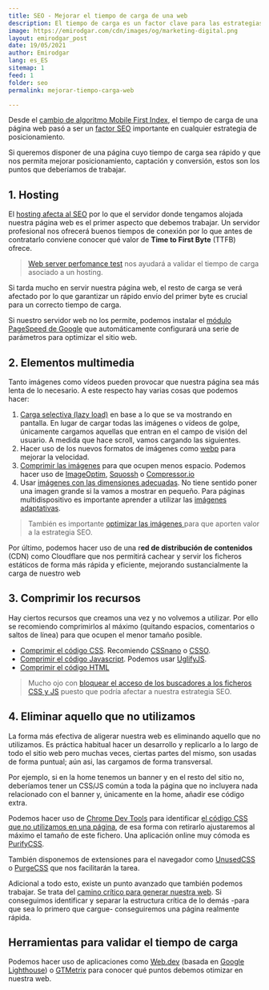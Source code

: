 ```yaml
---
title: SEO - Mejorar el tiempo de carga de una web
description: El tiempo de carga es un factor clave para las estrategias de posicionamiento web
image: https://emirodgar.com/cdn/images/og/marketing-digital.png
layout: emirodgar_post
date: 19/05/2021
author: Emirodgar
lang: es_ES
sitemap: 1
feed: 1
folder: seo
permalink: mejorar-tiempo-carga-web

---
```


Desde el [cambio de algoritmo Mobile First Index](https://emirodgar.com/cambio-algoritmo-google), el tiempo de carga de una página web pasó a ser un [factor SEO](https://emirodgar.com/factores-seo) importante en cualquier estrategia de posicionamiento.

Si queremos disponer de una página cuyo tiempo de carga sea rápido y que nos permita mejorar posicionamiento, captación y conversión, estos son los puntos que deberíamos de trabajar.

<amp-twitter 
  width="375"
  height="472"
  layout="responsive"
  data-tweetid="1194883372432134144">
</amp-twitter>

## 1. Hosting

El [hosting afecta al SEO](https://emirodgar.com/hosting-seo) por lo que el servidor donde tengamos alojada nuestra página web es el primer aspecto que debemos trabajar. Un servidor profesional nos ofrecerá buenos tiempos de conexión por lo que antes de contratarlo conviene conocer qué valor de **Time to First Byte** (TTFB) ofrece.

>[Web server perfomance test](https://www.dotcom-tools.com/web-server-performance-test.aspx) nos ayudará a validar el tiempo de carga asociado a un hosting.
>
Si tarda mucho en servir nuestra página web, el resto de carga se verá afectado por lo que garantizar un rápido envío del primer byte es crucial para un correcto tiempo de carga.

Si nuestro servidor web no los permite, podemos instalar el [módulo PageSpeed de Google](https://developers.google.com/speed/pagespeed/module/?hl=es-419) que automáticamente configurará una serie de parámetros para optimizar el sitio web.

## 2. Elementos multimedia

Tanto imágenes como vídeos pueden provocar que nuestra página sea más lenta de lo necesario. A este respecto hay varias cosas que podemos hacer:

 1. [Carga selectiva (lazy load)](https://developers.google.com/web/fundamentals/performance/lazy-loading-guidance/images-and-video/?hl=es) en base a lo que se va mostrando en pantalla. En lugar de cargar todas las imágenes o vídeos de golpe, únicamente cargamos aquellas que entran en el campo de visión del usuario. A medida que hace scroll, vamos cargando las siguientes.
 2. Hacer uso de los nuevos formatos de imágenes como [webp](https://developers.google.com/speed/webp/) para mejorar la velocidad.
 3. [Comprimir las imágenes](https://web.dev/use-imagemin-to-compress-images) para que ocupen menos espacio. Podemos hacer uso de [ImageOptim](https://imageoptim.com/mac), [Squossh](https://squoosh.app/) o [Compressor.io](https://compressor.io/)
 4. Usar [imágenes con las dimensiones adecuadas](https://web.dev/serve-images-with-correct-dimensions). No tiene sentido poner una imagen grande si la vamos a mostrar en pequeño. Para páginas multidispositivo es importante aprender a utilizar las [imágenes adaptativas](https://web.dev/uses-responsive-images/).

> También es importante [optimizar las imágenes ](https://emirodgar.com/optimizacion-imagenes-seo) para que aporten valor a la estrategia SEO.

Por último, podemos hacer uso de una r**ed de distribución de contenidos** (CDN) como Cloudflare que nos permitirá cachear y servir los ficheros estáticos de forma más rápida y eficiente, mejorando sustancialmente la carga de nuestro web

## 3. Comprimir los recursos

Hay ciertos recursos que creamos una vez y no volvemos a utilizar. Por ello se recomiendo comprimirlos al máximo (quitando espacios, comentarios o saltos de línea) para que ocupen el menor tamaño posible.

 - [Comprimir el código CSS](https://web.dev/unminified-css/). Recomiendo [CSSnano](https://github.com/ben-eb/cssnano) o [CSSO](https://github.com/css/csso). 
 - [Comprimir el código Javascript](https://web.dev/unminified-javascript/). Podemos usar [UglifyJS](https://github.com/mishoo/UglifyJS2).
 - [Comprimir el código HTML](http://minifycode.com/html-minifier/)

> Mucho ojo con [bloquear el acceso de los buscadores a los ficheros CSS y JS](https://emirodgar.com/bloquear-indexacion-js-css) puesto que podría afectar a nuestra estrategia SEO.

## 4. Eliminar aquello que no utilizamos

La forma más efectiva de aligerar nuestra web es eliminando aquello que no utilizamos. Es práctica habitual hacer un desarrollo y replicarlo a lo largo de todo el sitio web pero muchas veces, ciertas partes del mismo, son usadas de forma puntual; aún asi, las cargamos de forma transversal.

Por ejemplo, si en la home tenemos un banner y en el resto del sitio no, deberíamos tener un CSS/JS común a toda la página que no incluyera nada relacionado con el banner y, únicamente en la home, añadir ese código extra.

Podemos hacer uso de [Chrome Dev Tools](https://developers.google.com/web/updates/2017/04/devtools-release-notes#coverage) para identificar [el código CSS que no utilizamos en una página](https://web.dev/unused-css-rules/), de esa forma con retirarlo ajustaremos al máximo el tamaño de este fichero. Una aplicación online muy cómoda es [PurifyCSS](https://purifycss.online/).

También disponemos de extensiones para el navegador como [UnusedCSS](https://unused-css.com/) o [PurgeCSS](https://www.purgecss.com/) que nos facilitarán la tarea. 

Adicional a todo esto, existe un punto avanzado que también podemos trabajar. Se trata del [camino crítico para generar nuestra web](https://www.portent.com/blog/design-dev/the-critical-rendering-path-explained.htm). Si conseguimos identificar y separar la estructura crítica de lo demás -para que sea lo primero que cargue- conseguiremos una página realmente rápida.

## Herramientas para validar el tiempo de carga

Podemos hacer uso de aplicaciones como [Web.dev](https://web.dev) (basada en [Google Lighthouse](https://emirodgar.com/automatizar-analisis-lighthouse)) o [GTMetrix](https://gtmetrix.com/) para conocer qué puntos debemos otimizar en nuestra web.

<!--stackedit_data:
eyJoaXN0b3J5IjpbMTYwNzQ3NDYyMSwxNzQ5MDgzNTQ0LC0xOT
AxOTIxMTAxLDE1NzQ5ODQ0OTUsMTQxODM4NjU0NCwxMTcwMjgz
MTEyLC01NTA3MzQwNzhdfQ==
-->